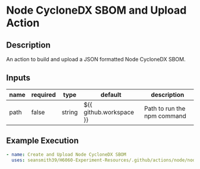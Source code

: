 # Node CycloneDX SBOM and Upload Action

## Description

An action to build and upload a JSON formatted Node CycloneDX SBOM.

## Inputs

| name            | required | type   | default                 | description                 |
| --------------- | -------- | ------ |-------------------------|-----------------------------|
| path            | false    | string | ${{ github.workspace }} | Path to run the npm command |

## Example Execution

```yaml
- name: Create and Upload Node CycloneDX SBOM
  uses: seansmith39/H6060-Experiment-Resources/.github/actions/node/node-sbom
```

